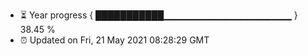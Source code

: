 - ⏳ Year progress { ███████████▁▁▁▁▁▁▁▁▁▁▁▁▁▁▁▁▁▁▁ } 38.45 %
- ⏰ Updated on Fri, 21 May 2021 08:28:29 GMT

